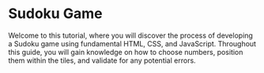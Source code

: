 # Sudoku Game


Welcome to this tutorial, where you will discover the process of developing a Sudoku game using fundamental HTML, CSS, and JavaScript. Throughout this guide, you will gain knowledge on how to choose numbers, position them within the tiles, and validate for any potential errors.
